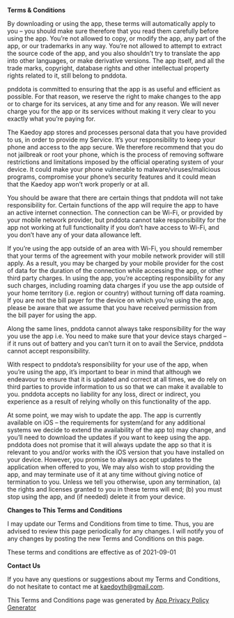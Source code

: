 **Terms & Conditions**

 By downloading or using the app, these terms will automatically apply to you – you should make sure therefore that you read them carefully before using the app. You’re not allowed to copy, or modify the app, any part of the app, or our trademarks in any way. You’re not allowed to attempt to extract the source code of the app, and you also shouldn’t try to translate the app into other languages, or make derivative versions. The app itself, and all the trade marks, copyright, database rights and other intellectual property rights related to it, still belong to pnddota.

 pnddota is committed to ensuring that the app is as useful and efficient as possible. For that reason, we reserve the right to make changes to the app or to charge for its services, at any time and for any reason. We will never charge you for the app or its services without making it very clear to you exactly what you’re paying for.

 The Kaedoy app stores and processes personal data that you have provided to us, in order to provide my Service. It’s your responsibility to keep your phone and access to the app secure. We therefore recommend that you do not jailbreak or root your phone, which is the process of removing software restrictions and limitations imposed by the official operating system of your device. It could make your phone vulnerable to malware/viruses/malicious programs, compromise your phone’s security features and it could mean that the Kaedoy app won’t work properly or at all.

 You should be aware that there are certain things that pnddota will not take responsibility for. Certain functions of the app will require the app to have an active internet connection. The connection can be Wi-Fi, or provided by your mobile network provider, but pnddota cannot take responsibility for the app not working at full functionality if you don’t have access to Wi-Fi, and you don’t have any of your data allowance left.

 If you’re using the app outside of an area with Wi-Fi, you should remember that your terms of the agreement with your mobile network provider will still apply. As a result, you may be charged by your mobile provider for the cost of data for the duration of the connection while accessing the app, or other third party charges. In using the app, you’re accepting responsibility for any such charges, including roaming data charges if you use the app outside of your home territory (i.e. region or country) without turning off data roaming. If you are not the bill payer for the device on which you’re using the app, please be aware that we assume that you have received permission from the bill payer for using the app.

 Along the same lines, pnddota cannot always take responsibility for the way you use the app i.e. You need to make sure that your device stays charged – if it runs out of battery and you can’t turn it on to avail the Service, pnddota cannot accept responsibility.

 With respect to pnddota’s responsibility for your use of the app, when you’re using the app, it’s important to bear in mind that although we endeavour to ensure that it is updated and correct at all times, we do rely on third parties to provide information to us so that we can make it available to you. pnddota accepts no liability for any loss, direct or indirect, you experience as a result of relying wholly on this functionality of the app.

 At some point, we may wish to update the app. The app is currently available on iOS – the requirements for system(and for any additional systems we decide to extend the availability of the app to) may change, and you’ll need to download the updates if you want to keep using the app. pnddota does not promise that it will always update the app so that it is relevant to you and/or works with the iOS version that you have installed on your device. However, you promise to always accept updates to the application when offered to you, We may also wish to stop providing the app, and may terminate use of it at any time without giving notice of termination to you. Unless we tell you otherwise, upon any termination, (a) the rights and licenses granted to you in these terms will end; (b) you must stop using the app, and (if needed) delete it from your device.

 **Changes to This Terms and Conditions**

 I may update our Terms and Conditions from time to time. Thus, you are advised to review this page periodically for any changes. I will notify you of any changes by posting the new Terms and Conditions on this page.

 These terms and conditions are effective as of 2021-09-01

 **Contact Us**

 If you have any questions or suggestions about my Terms and Conditions, do not hesitate to contact me at kaedoyth@gmail.com.

 This Terms and Conditions page was generated by [App Privacy Policy Generator](https://app-privacy-policy-generator.nisrulz.com/)